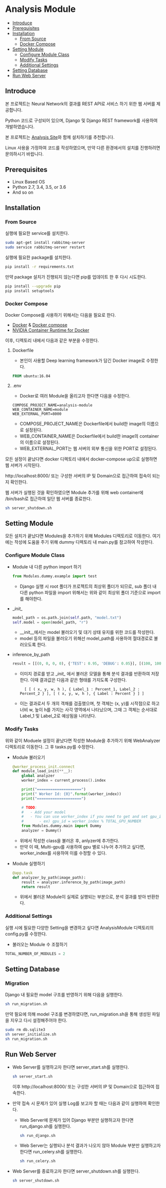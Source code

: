 # Analysis Module

- [Introduce](#introduce)
- [Prerequisites](#prerequisites)
- [Installation](#installation)
    - [From Source](#from-source)
    - [Docker Compose](#docker-compose)
- [Setting Module](#setting-module)
    - [Configure Module Class](#configure-module-class)
    - [Modify Tasks](#modify-tasks)
    - [Additional Settings](#additional-settings)
- [Setting Database](#setting-database)
- [Run Web Server](#run-web-server)
    
## Introduce

본 프로젝트는 Neural Network의 결과를 REST API로 서비스 하기 위한 웹 서버를 제공합니다.

Python 코드로 구성되어 있으며, Django 및 Django REST framework를 사용하여 개발하였습니다.

본 프로젝트는 [Analysis Site](https://github.com/sogang-mm/analysis-site)와 함께 설치하기를 추천합니다.

Linux 사용을 가정하여 코드를 작성하였으며, 만약 다른 환경에서의 설치를 진행하려면 문의하시기 바랍니다.


## Prerequisites

- Linux Based OS
- Python 2.7, 3.4, 3.5, or 3.6
- And so on


## Installation

### From Source

실행에 필요한 service를 설치한다.
```bash
sudo apt-get install rabbitmq-server
sudo service rabbitmq-server restart
```

실행에 필요한 package를 설치한다.
```bash
pip install -r requirements.txt
```

만약 package 설치가 진행되지 않는다면 pip를 업데이트 한 후 다시 시도한다.
```bash
pip install --upgrade pip
pip install setuptools
```

### Docker Compose

Docker Compose를 사용하기 위해서는 다음을 필요로 한다.

- [Docker](https://docs.docker.com/) & [Docker compose](https://docs.docker.com/compose/)
- [NVIDIA Container Runtime for Docker](https://github.com/NVIDIA/nvidia-docker)

이후, 디렉토리 내에서 다음과 같은 부분을 수정한다.

1. Dockerfile
    * 본인이 사용할 Deep learning framework가 담긴 Docker image로 수정한다.
    ```dockerfile
    FROM ubuntu:16.04
    ```
        
2. .env
    * Docker로 여러 Module을 올리고자 한다면 다음을 수정한다.
    ```text
    COMPOSE_PROJECT_NAME=analysis-module
    WEB_CONTAINER_NAME=module
    WEB_EXTERNAL_PORT=8000
    ```    
    * COMPOSE_PROJECT_NAME은 Dockerfile에서 build한 image의 이름으로 설정된다.
    * WEB_CONTAINER_NAME은 Dockerfile에서 build한 image의 container의 이름으로 설정된다.
    * WEB_EXTERNAL_PORT는 웹 서버의 외부 통신을 위한 PORT로 설정된다.

모든 설정이 끝났다면 docker 디렉토리 내에서 docker-compose up으로 실행하면 웹 서버가 시작된다.

http://localhost:8000/ 또는 구성한 서버의 IP 및 Domain으로 접근하여 접속이 되는지 확인한다.

웹 서버가 실행된 것을 확인하였으면 Module 추가를 위해 web container에 /bin/bash로 접근하여 일단 웹 서버를 종료한다.

```bash
sh server_shutdown.sh
```
 

## Setting Module

모든 설치가 끝났다면 Modules을 추가하기 위해 Modules 디렉토리로 이동한다.
여기에는 작성에 도움을 주기 위해 dummy 디렉토리 내 main.py를 참고하여 작성한다.

### Configure Module Class

* Module 내 다른 python import 하기
    ```python
    from Modules.dummy.example import test
    ```
    * Django 실행 시 root 폴더가 프로젝트의 최상위 폴더가 되므로, sub 폴더 내 다른 python 파일을 import 위해서는 위와 같이 최상위 폴더 기준으로 import를 해야한다.

* \__init\__ 
    ```python
    model_path = os.path.join(self.path, "model.txt")
    self.model = open(model_path, "r")
    ```
   * \__init\__에서는 model 불러오기 및 대기 상태 유지를 위한 코드를 작성한다. 
   * model 등의 파일을 불러오기 위해선 model_path를 사용하여 절대경로로 불러오도록 한다. 

* inference_by_path
    ```python
    result = [[(0, 0, 0, 0), {'TEST': 0.95, 'DEBUG': 0.05}], [(100, 100, 100, 100), {'TEST': 0.95, 'DEBUG': 0.05}]]
    ```
    * 이미지 경로를 받고 \__init\__ 에서 불러온 모델을 통해 분석 결과를 반환하여 저장한다. 이때 결과값은 다음과 같은 형태를 가지도록 구성한다.
        ```text
          [ [ ( x, y, w, h ), { Label_1 : Percent_1, Label_2 : Percent_2 } ], [ ( x, y, w, h ), { Label : Percent } ] ]
        ```
    * 이는 결과로서 두 개의 객채를 검출했으며, 첫 객체는 (x, y)를 시작점으로 하고 너비 w, 높이 h를 가지는 사각 영역에서 나타났으며, 그때 그 객체는 순서대로 Label_1 및 Label_2로 예상됨을 나타낸다.

### Modify Tasks

위와 같이 Moduele 설정이 끝났다면 작성한 Module을 추가하기 위해 WebAnalyzer 디렉토리로 이동한다. 그 후 tasks.py를 수정한다.

* Module 불러오기
    ```python
    @worker_process_init.connect
    def module_load_init(**__):
        global analyzer
        worker_index = current_process().index
    
        print("====================")
        print(" Worker Id: {0}".format(worker_index))
        print("====================")
    
        # TODO:
        #   - Add your model
        #   - You can use worker_index if you need to get and set gpu_id
        #       - ex) gpu_id = worker_index % TOTAL_GPU_NUMBER
        from Modules.dummy.main import Dummy
        analyzer = Dummy()
    ```
    * 위에서 작성한 class을 불러온 후, anlyzer에 추가한다.
    * 만약 이 때, Multi-gpu를 사용하여 gpu 별로 나누어 추가하고 싶다면, worker_index를 사용하여 이를 수정할 수 있다.

* Module 실행하기
    ```python
    @app.task
    def analyzer_by_path(image_path):
        result = analyzer.inference_by_path(image_path)
        return result
    ```
    * 위에서 불러온 Module이 실제로 실행되는 부분으로, 분석 결과를 받아 반환한다.


### Additional Settings

실행 시에 필요한 다양한 Setting을 변경하고 싶다면 AnalysisModule 디렉토리의 config.py를 수정한다.

* 불러오는 Module 수 조절하기
```python
TOTAL_NUMBER_OF_MODULES = 2
```

## Setting Database

### Migration
Django 내 필요한 model 구조를 반영하기 위해 다음을 실행한다.
```bash
sh run_migration.sh
```
만약 필요에 의해 model 구조를 변경하였다면, run_migration.sh을 통해 생성된 파일을 지우고 다시 설정해주어야 한다.
```bash
sudo rm db.sqlite3
sh server_initialize.sh
sh run_migration.sh
```

## Run Web Server

* Web Server를 실행하고자 한다면 server_start.sh를 실행한다.
    ```bash
    sh server_start.sh
    ```
    이후 http://localhost:8000/ 또는 구성한 서버의 IP 및 Domain으로 접근하여 접속한다.

* 만약 접속 시 문제가 있어 실행 Log를 보고자 할 때는 다음과 같이 실행하여 확인한다.
    * Web Server에 문제가 있어 Django 부분만 실행하고자 한다면 run_django.sh를 실행한다.
        ```bash
        sh run_django.sh
        ```
    
    * Web Server는 실행되나 분석 결과가 나오지 않아 Module 부분만 실행하고자 한다면 run_celery.sh를 실행한다.
        ```bash
        sh run_celery.sh
        ```
    
* Web Server를 종료하고자 한다면 server_shutdown.sh를 실행한다.
    ```bash
    sh server_shutdown.sh
    ``` 
